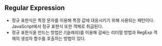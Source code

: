 ## Regular Expression

- 정규 표현식은 특정 문자를 이용해 특정 값에 대응시키기 위해 사용되는 패턴이다. JavaScript에서 정규 표현식 또한 객체로 취급된다.
- 정규 표현식을 만드는 방법은 /(슬래쉬)를 이용해 감싸는 리터럴 방법과 RegExp 객체의 생성자 함수를 호출하는 방법이 있다.

